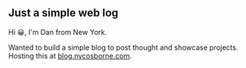 
## Just a simple web log
Hi 😀, I'm Dan from New York.

Wanted to build a simple blog to post thought and showcase projects. Hosting this at [blog.nycosborne.com](https://blog.nycosborne.com/).


